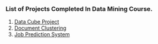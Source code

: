 ### List of Projects Completed In Data Mining Course.

1. [Data Cube Project](https://github.com/srv89/Academic-Projects/tree/master/Data%20Mining/Data%20Cube%20Project)
2. [Document Clustering](https://github.com/srv89/Academic-Projects/tree/master/Data%20Mining/Document%20Clustering)
3. [Job Prediction System](https://github.com/srv89/Academic-Projects/tree/master/Data%20Mining/Job%20Prediction%20System)
